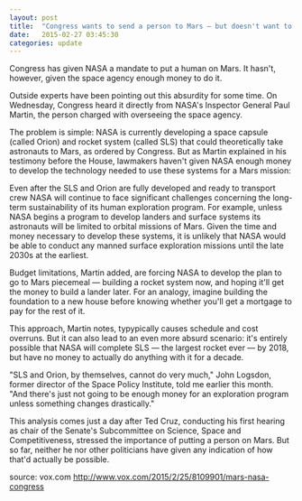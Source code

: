 ```yaml
---
layout: post
title:  "Congress wants to send a person to Mars — but doesn't want to pay the bill"
date:   2015-02-27 03:45:30
categories: update
---
```

Congress has given NASA a mandate to put a human on Mars. It hasn't, however, given the space agency enough money to do it.

Outside experts have been pointing out this absurdity for some time. On Wednesday, Congress heard it directly from NASA's Inspector General Paul Martin, the person charged with overseeing the space agency.

The problem is simple: NASA is currently developing a space capsule (called Orion) and rocket system (called SLS) that could theoretically take astronauts to Mars, as ordered by Congress. But as Martin explained in his testimony before the House, lawmakers haven't given NASA enough money to develop the technology needed to use these systems for a Mars mission:

Even after the SLS and Orion are fully developed and ready to transport crew NASA will continue to face significant challenges concerning the long-term sustainability of its human exploration program. For example, unless NASA begins a program to develop landers and surface systems its astronauts will be limited to orbital missions of Mars. Given the time and money necessary to develop these systems, it is unlikely that NASA would be able to conduct any manned surface exploration missions until the late 2030s at the earliest.

Budget limitations, Martin added, are forcing NASA to develop the plan to go to Mars piecemeal — building a rocket system now, and hoping it'll get the money to build a lander later. For an analogy, imagine building the foundation to a new house before knowing whether you'll get a mortgage to pay for the rest of it.

This approach, Martin notes, typypically causes schedule and cost overruns. But it can also lead to an even more absurd scenario: it's entirely possible that NASA will complete SLS — the largest rocket ever — by 2018, but have no money to actually do anything with it for a decade.

"SLS and Orion, by themselves, cannot do very much," John Logsdon, former director of the Space Policy Institute, told me earlier this month. "And there's just not going to be enough money for an exploration program unless something changes drastically."

This analysis comes just a day after Ted Cruz, conducting his first hearing as chair of the Senate's Subcommittee on Science, Space and Competitiveness, stressed the importance of putting a person on Mars. But so far, neither he nor other politicians have given any indication of how that'd actually be possible.

source: vox.com http://www.vox.com/2015/2/25/8109901/mars-nasa-congress
